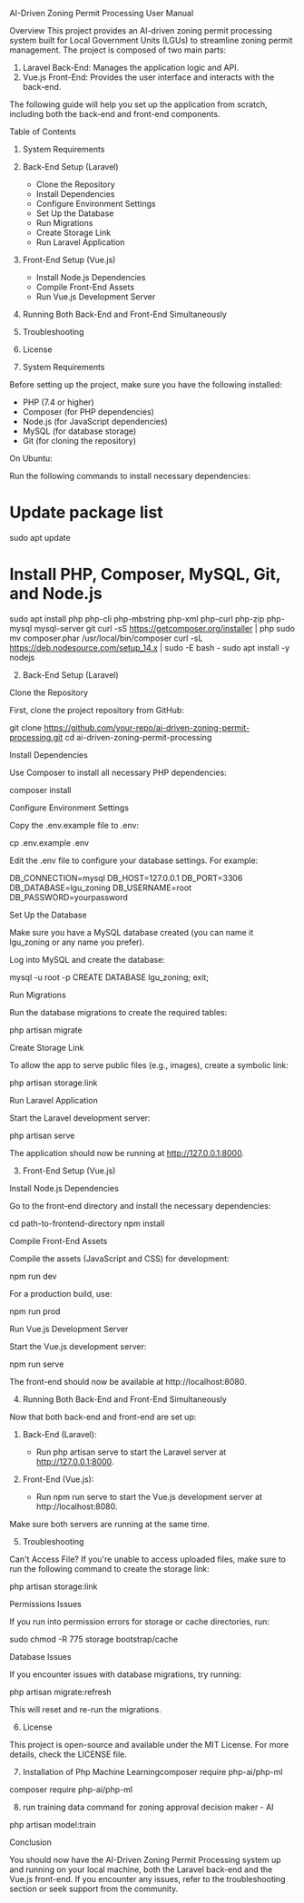 AI-Driven Zoning Permit Processing User Manual

Overview
This project provides an AI-driven zoning permit processing system built for Local Government Units (LGUs) to streamline zoning permit management. The project is composed of two main parts:
1. Laravel Back-End: Manages the application logic and API.
2. Vue.js Front-End: Provides the user interface and interacts with the back-end.

The following guide will help you set up the application from scratch, including both the back-end and front-end components.

Table of Contents
1. System Requirements
2. Back-End Setup (Laravel)
    - Clone the Repository
    - Install Dependencies
    - Configure Environment Settings
    - Set Up the Database
    - Run Migrations
    - Create Storage Link
    - Run Laravel Application
3. Front-End Setup (Vue.js)
    - Install Node.js Dependencies
    - Compile Front-End Assets
    - Run Vue.js Development Server
4. Running Both Back-End and Front-End Simultaneously
5. Troubleshooting
6. License

1. System Requirements

Before setting up the project, make sure you have the following installed:

- PHP (7.4 or higher)
- Composer (for PHP dependencies)
- Node.js (for JavaScript dependencies)
- MySQL (for database storage)
- Git (for cloning the repository)

On Ubuntu:

Run the following commands to install necessary dependencies:

# Update package list
sudo apt update

# Install PHP, Composer, MySQL, Git, and Node.js
sudo apt install php php-cli php-mbstring php-xml php-curl php-zip php-mysql mysql-server git
curl -sS https://getcomposer.org/installer | php
sudo mv composer.phar /usr/local/bin/composer
curl -sL https://deb.nodesource.com/setup_14.x | sudo -E bash -
sudo apt install -y nodejs

2. Back-End Setup (Laravel)

Clone the Repository

First, clone the project repository from GitHub:

git clone https://github.com/your-repo/ai-driven-zoning-permit-processing.git
cd ai-driven-zoning-permit-processing

Install Dependencies

Use Composer to install all necessary PHP dependencies:

composer install

Configure Environment Settings

Copy the .env.example file to .env:

cp .env.example .env

Edit the .env file to configure your database settings. For example:

DB_CONNECTION=mysql
DB_HOST=127.0.0.1
DB_PORT=3306
DB_DATABASE=lgu_zoning
DB_USERNAME=root
DB_PASSWORD=yourpassword

Set Up the Database

Make sure you have a MySQL database created (you can name it lgu_zoning or any name you prefer).

Log into MySQL and create the database:

mysql -u root -p
CREATE DATABASE lgu_zoning;
exit;

Run Migrations

Run the database migrations to create the required tables:

php artisan migrate

Create Storage Link

To allow the app to serve public files (e.g., images), create a symbolic link:

php artisan storage:link

Run Laravel Application

Start the Laravel development server:

php artisan serve

The application should now be running at http://127.0.0.1:8000.

3. Front-End Setup (Vue.js)

Install Node.js Dependencies

Go to the front-end directory and install the necessary dependencies:

cd path-to-frontend-directory
npm install

Compile Front-End Assets

Compile the assets (JavaScript and CSS) for development:

npm run dev

For a production build, use:

npm run prod

Run Vue.js Development Server

Start the Vue.js development server:

npm run serve

The front-end should now be available at http://localhost:8080.

4. Running Both Back-End and Front-End Simultaneously

Now that both back-end and front-end are set up:

1. Back-End (Laravel):
   - Run php artisan serve to start the Laravel server at http://127.0.0.1:8000.

2. Front-End (Vue.js):
   - Run npm run serve to start the Vue.js development server at http://localhost:8080.

Make sure both servers are running at the same time.

5. Troubleshooting

Can't Access File?
If you're unable to access uploaded files, make sure to run the following command to create the storage link:

php artisan storage:link

Permissions Issues

If you run into permission errors for storage or cache directories, run:

sudo chmod -R 775 storage bootstrap/cache

Database Issues

If you encounter issues with database migrations, try running:

php artisan migrate:refresh

This will reset and re-run the migrations.

6. License

This project is open-source and available under the MIT License. For more details, check the LICENSE file.


7. Installation of Php Machine Learningcomposer require php-ai/php-ml

composer require php-ai/php-ml


8. run training data command for zoning approval decision maker - AI

php artisan model:train

Conclusion

You should now have the AI-Driven Zoning Permit Processing system up and running on your local machine, both the Laravel back-end and the Vue.js front-end. If you encounter any issues, refer to the troubleshooting section or seek support from the community.
